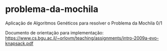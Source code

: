 # problema-da-mochila
Aplicação de Algoritmos Genéticos para resolver o Problema da Mochila 0/1

Documento de orientação para implementação: https://www.cs.bgu.ac.il/~orlovm/teaching/assignments/intro-2009a-evo-knapsack.pdf

